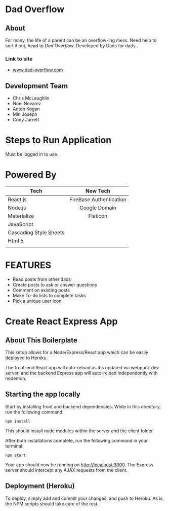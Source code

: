 # Dad Overflow
## About
For many, the life of a parent can be an overflow-ing mess. Need help to sort it out, head to *Dad Overflow*. Developed by Dads for dads.
### Link to site
 * www.dad-overflow.com
## Development Team
  * Chris McLaughlin
  * Noel Nevarez
  * Anton Kogan
  * Min Joseph
  * Cody Jarrett

# Steps to Run Application
Must be logged in to use.
# Powered By

  | Tech                  |  New Tech               |
  | ----------------------|:-----------------------:|
  | React.js              | FireBase Authentication | 
  | Node.js               | Google Domain           |
  | Materialize           | Flaticon                |
  | JavaScript            |                         |  
  | Cascading Style Sheets|                         |
  | Html 5                |                         |
  |                       |                         |

# FEATURES
 * Read posts from other dads
 * Create posts to ask or answer questions
 * Comment on existing posts
 * Make To-do lists to complete tasks
 * Pick a unique user icon

# Create React Express App

## About This Boilerplate

This setup allows for a Node/Express/React app which can be easily deployed to Heroku.

The front-end React app will auto-reload as it's updated via webpack dev server, and the backend Express app will auto-reload independently with nodemon.

## Starting the app locally

Start by installing front and backend dependencies. While in this directory, run the following command:

```
npm install
```

This should install node modules within the server and the client folder.

After both installations complete, run the following command in your terminal:

```
npm start
```

Your app should now be running on <http://localhost:3000>. The Express server should intercept any AJAX requests from the client.

## Deployment (Heroku)

To deploy, simply add and commit your changes, and push to Heroku. As is, the NPM scripts should take care of the rest.
